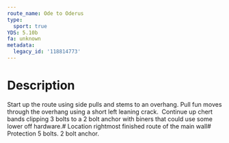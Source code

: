 ```yaml
---
route_name: Ode to Oderus
type:
  sport: true
YDS: 5.10b
fa: unknown
metadata:
  legacy_id: '118814773'
---
```

# Description
Start up the route using side pulls and stems to an overhang. Pull fun moves through the overhang using a short left leaning crack.  Continue up chert bands clipping 3 bolts to a 2 bolt anchor with biners that could use some lower off hardware.# Location
rightmost finished route of the main wall# Protection
5 bolts. 2 bolt anchor.